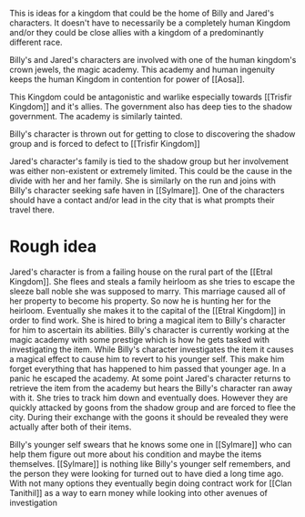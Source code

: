 This is ideas for a kingdom that could be the home of Billy and Jared's characters. It doesn't have to necessarily be a completely human Kingdom and/or they could be close allies with a kingdom of a predominantly different race.

Billy's and Jared's characters are involved with one of the human kingdom's crown jewels, the magic academy. This academy and human ingenuity keeps the human Kingdom in contention for power of [[Aosa]]. 

This Kingdom could be antagonistic and warlike especially towards [[Trisfir Kingdom]] and it's allies. The government also has deep ties to the shadow government. The academy is similarly tainted.

Billy's character is thrown out for getting to close to discovering the shadow group and is forced to defect to [[Trisfir Kingdom]]

Jared's character's family is tied to the shadow group but her involvement was either non-existent or extremely limited. This could be the cause in the divide with her and her family. She is similarly on the run and joins with Billy's character seeking safe haven in [[Sylmare]]. One of the characters should have a contact and/or lead in the city that is what prompts their travel there.


# Rough idea

Jared's character is from a failing house on the rural part of the [[Etral Kingdom]]. She flees and steals a family heirloom as she tries to escape the sleeze ball noble she was supposed to marry. This marriage caused all of her property to become his property. So now he is hunting her for the heirloom. Eventually she makes it to the capital of the [[Etral Kingdom]] in order to find work. She is hired to bring a magical item to Billy's character for him to ascertain its abilities. Billy's character is currently working at the magic academy with some prestige which is how he gets tasked with investigating the item. While Billy's character investigates the item it causes a magical effect to cause him to revert to his younger self. This make him forget everything that has happened to him passed that younger age. In a panic he escaped the academy. At some point Jared's character returns to retrieve the item from the academy but hears the Billy's character ran away with it. She tries to track him down and eventually does. However they are quickly attacked by goons from the shadow group and are forced to flee the city. During their exchange with the goons it should be revealed they were actually after both of their items.

Billy's younger self swears that he knows some one in [[Sylmare]] who can help them figure out more about his condition and maybe the items themselves. [[Sylmare]] is nothing like Billy's younger self remembers, and the person they were looking for turned out to have died a long time ago. With not many options they eventually begin doing contract work for [[Clan Tanithil]] as a way to earn money while looking into other avenues of investigation 